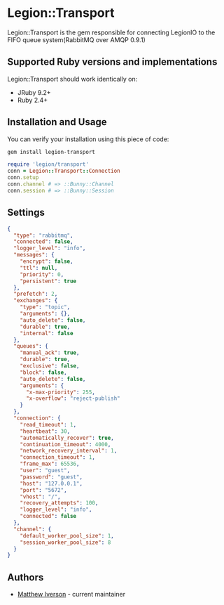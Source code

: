 Legion::Transport
=====

Legion::Transport is the gem responsible for connecting LegionIO to the FIFO queue system(RabbitMQ over AMQP 0.9.1)

Supported Ruby versions and implementations
------------------------------------------------

Legion::Transport should work identically on:

* JRuby 9.2+
* Ruby 2.4+


Installation and Usage
------------------------

You can verify your installation using this piece of code:

```bash
gem install legion-transport
```

```ruby
require 'legion/transport'
conn = Legion::Transport::Connection
conn.setup
conn.channel # => ::Bunny::Channel
conn.session # => ::Bunny::Session
```

Settings
----------

```json
{
  "type": "rabbitmq",
  "connected": false,
  "logger_level": "info",
  "messages": {
    "encrypt": false,
    "ttl": null,
    "priority": 0,
    "persistent": true
  },
  "prefetch": 2,
  "exchanges": {
    "type": "topic",
    "arguments": {},
    "auto_delete": false,
    "durable": true,
    "internal": false
  },
  "queues": {
    "manual_ack": true,
    "durable": true,
    "exclusive": false,
    "block": false,
    "auto_delete": false,
    "arguments": {
      "x-max-priority": 255,
      "x-overflow": "reject-publish"
    }
  },
  "connection": {
    "read_timeout": 1,
    "heartbeat": 30,
    "automatically_recover": true,
    "continuation_timeout": 4000,
    "network_recovery_interval": 1,
    "connection_timeout": 1,
    "frame_max": 65536,
    "user": "guest",
    "password": "guest",
    "host": "127.0.0.1",
    "port": "5672",
    "vhost": "/",
    "recovery_attempts": 100,
    "logger_level": "info",
    "connected": false
  },
  "channel": {
    "default_worker_pool_size": 1,
    "session_worker_pool_size": 8
  }
}
```
Authors
----------

* [Matthew Iverson](https://github.com/Esity) - current maintainer
